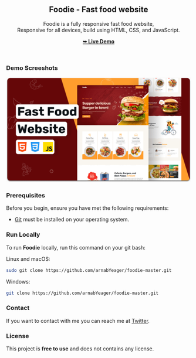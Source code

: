 <div align="center">

  <h2 align="center">Foodie - Fast food website</h2>

  Foodie is a fully responsive fast food website, <br />Responsive for all devices, build using HTML, CSS, and JavaScript.

  <a href="https://arnabyeager.github.io/foodie_E-commerce-site/"><strong>➥ Live Demo</strong></a>

</div>

<br />

### Demo Screeshots

![Foodie Desktop Demo](./readme-images/desktop.png "Desktop Demo")

### Prerequisites

Before you begin, ensure you have met the following requirements:

* [Git](https://git-scm.com/downloads "Download Git") must be installed on your operating system.

### Run Locally

To run **Foodie** locally, run this command on your git bash:

Linux and macOS:

```bash
sudo git clone https://github.com/arnabYeager/foodie-master.git
```

Windows:

```bash
git clone https://github.com/arnabYeager/foodie-master.git
```

### Contact

If you want to contact with me you can reach me at [Twitter](https://twitter.com/bakshi_arnab).

### License

This project is **free to use** and does not contains any license.
